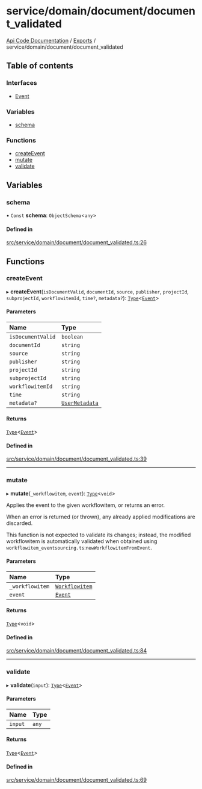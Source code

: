 # service/domain/document/document\_validated
 
[Api Code Documentation](../README.md) / [Exports](../modules.md) / service/domain/document/document\_validated

## Table of contents

### Interfaces

- [Event](../interfaces/service_domain_document_document_validated.Event.md)

### Variables

- [schema](service_domain_document_document_validated.md#schema)

### Functions

- [createEvent](service_domain_document_document_validated.md#createevent)
- [mutate](service_domain_document_document_validated.md#mutate)
- [validate](service_domain_document_document_validated.md#validate)

## Variables

### schema

• `Const` **schema**: `ObjectSchema`<`any`\>

#### Defined in

[src/service/domain/document/document_validated.ts:26](https://github.com/openkfw/TruBudget/blob/aca360d/api/src/service/domain/document/document_validated.ts#L26)

## Functions

### createEvent

▸ **createEvent**(`isDocumentValid`, `documentId`, `source`, `publisher`, `projectId`, `subprojectId`, `workflowitemId`, `time?`, `metadata?`): [`Type`](result.md#type)<[`Event`](../interfaces/service_domain_document_document_validated.Event.md)\>

#### Parameters

| Name | Type |
| :------ | :------ |
| `isDocumentValid` | `boolean` |
| `documentId` | `string` |
| `source` | `string` |
| `publisher` | `string` |
| `projectId` | `string` |
| `subprojectId` | `string` |
| `workflowitemId` | `string` |
| `time` | `string` |
| `metadata?` | [`UserMetadata`](service_domain_metadata.md#usermetadata) |

#### Returns

[`Type`](result.md#type)<[`Event`](../interfaces/service_domain_document_document_validated.Event.md)\>

#### Defined in

[src/service/domain/document/document_validated.ts:39](https://github.com/openkfw/TruBudget/blob/aca360d/api/src/service/domain/document/document_validated.ts#L39)

___

### mutate

▸ **mutate**(`_workflowitem`, `event`): [`Type`](result.md#type)<`void`\>

Applies the event to the given workflowitem, or returns an error.

When an error is returned (or thrown), any already applied modifications are
discarded.

This function is not expected to validate its changes; instead, the modified
workflowitem is automatically validated when obtained using
`workflowitem_eventsourcing.ts`:`newWorkflowitemFromEvent`.

#### Parameters

| Name | Type |
| :------ | :------ |
| `_workflowitem` | [`Workflowitem`](../interfaces/service_domain_workflow_workflowitem.Workflowitem.md) |
| `event` | [`Event`](../interfaces/service_domain_document_document_validated.Event.md) |

#### Returns

[`Type`](result.md#type)<`void`\>

#### Defined in

[src/service/domain/document/document_validated.ts:84](https://github.com/openkfw/TruBudget/blob/aca360d/api/src/service/domain/document/document_validated.ts#L84)

___

### validate

▸ **validate**(`input`): [`Type`](result.md#type)<[`Event`](../interfaces/service_domain_document_document_validated.Event.md)\>

#### Parameters

| Name | Type |
| :------ | :------ |
| `input` | `any` |

#### Returns

[`Type`](result.md#type)<[`Event`](../interfaces/service_domain_document_document_validated.Event.md)\>

#### Defined in

[src/service/domain/document/document_validated.ts:69](https://github.com/openkfw/TruBudget/blob/aca360d/api/src/service/domain/document/document_validated.ts#L69)
